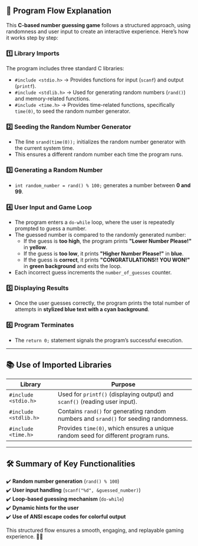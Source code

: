 ## 📜 Program Flow Explanation  

This **C-based number guessing game** follows a structured approach, using randomness and user input to create an interactive experience. Here’s how it works step by step:

### 1️⃣ Library Imports  
The program includes three standard C libraries:  
- `#include <stdio.h>` → Provides functions for input (`scanf`) and output (`printf`).  
- `#include <stdlib.h>` → Used for generating random numbers (`rand()`) and memory-related functions.  
- `#include <time.h>` → Provides time-related functions, specifically `time(0)`, to seed the random number generator.  

### 2️⃣ Seeding the Random Number Generator  
- The line `srand(time(0));` initializes the random number generator with the current system time.  
- This ensures a different random number each time the program runs.  

### 3️⃣ Generating a Random Number  
- `int random_number = rand() % 100;` generates a number between **0 and 99**.  

### 4️⃣ User Input and Game Loop  
- The program enters a `do-while` loop, where the user is repeatedly prompted to guess a number.  
- The guessed number is compared to the randomly generated number:  
  - If the guess is **too high**, the program prints **"Lower Number Please!"** in **yellow**.  
  - If the guess is **too low**, it prints **"Higher Number Please!"** in **blue**.  
  - If the guess is **correct**, it prints **"CONGRATULATIONS!! YOU WON!"** in **green background** and exits the loop.  
- Each incorrect guess increments the `number_of_guesses` counter.  

### 5️⃣ Displaying Results  
- Once the user guesses correctly, the program prints the total number of attempts in **stylized blue text with a cyan background**.  

### 6️⃣ Program Terminates  
- The `return 0;` statement signals the program’s successful execution.  

---

## 📚 Use of Imported Libraries  

| Library        | Purpose |
|---------------|---------|
| `#include <stdio.h>` | Used for `printf()` (displaying output) and `scanf()` (reading user input). |
| `#include <stdlib.h>` | Contains `rand()` for generating random numbers and `srand()` for seeding randomness. |
| `#include <time.h>` | Provides `time(0)`, which ensures a unique random seed for different program runs. |

---

## 🛠 Summary of Key Functionalities  

✔️ **Random number generation** (`rand() % 100`)  
✔️ **User input handling** (`scanf("%d", &guessed_number)`)  
✔️ **Loop-based guessing mechanism** (`do-while`)  
✔️ **Dynamic hints for the user**  
✔️ **Use of ANSI escape codes for colorful output**  

This structured flow ensures a smooth, engaging, and replayable gaming experience. 🎯🔥
